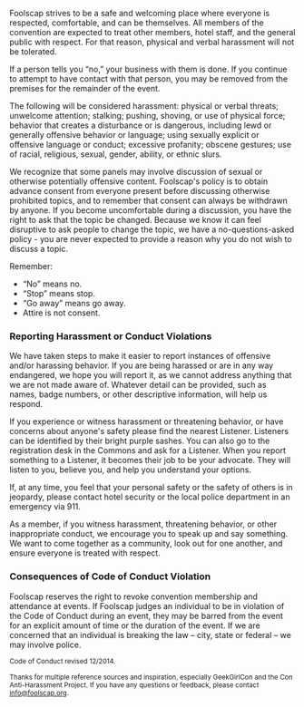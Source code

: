 Foolscap strives to be a safe and welcoming place where everyone is respected, comfortable, and can be themselves. All members of the convention are expected to treat other members, hotel staff, and the general public with respect. For that reason, physical and verbal harassment will not be tolerated.

If a person tells you “no,” your business with them is done. If you continue to attempt to have contact with that person, you may be removed from the premises for the remainder of the event.

The following will be considered harassment: physical or verbal threats; unwelcome attention; stalking; pushing, shoving, or use of physical force; behavior that creates a disturbance or is dangerous, including lewd or generally offensive behavior or language; using sexually explicit or offensive language or conduct; excessive profanity; obscene gestures; use of racial, religious, sexual, gender, ability, or ethnic slurs.

We recognize that some panels may involve discussion of sexual or otherwise potentially offensive content. Foolscap's policy is to obtain advance consent from everyone present before discussing otherwise prohibited topics, and to remember that consent can always be withdrawn by anyone. If you become uncomfortable during a discussion, you have the right to ask that the topic be changed. Because we know it can feel disruptive to ask people to change the topic, we have a no-questions-asked policy - you are never expected to provide a reason why you do not wish to discuss a topic.

Remember:  

* “No” means no.
* “Stop” means stop.
* “Go away” means go away.
* Attire is not consent.

### Reporting Harassment or Conduct Violations

We have taken steps to make it easier to report instances of offensive and/or harassing behavior. If you are being harassed or are in any way endangered, we hope you will report it, as we cannot address anything that we are not made aware of. Whatever detail can be provided, such as names, badge numbers, or other descriptive information, will help us respond.

If you experience or witness harassment or threatening behavior, or have concerns about anyone's safety please find the nearest Listener. Listeners can be identified by their bright purple sashes. You can also go to the registration desk in the Commons and ask for a Listener. When you report something to a Listener, it becomes their job to be your advocate. They will listen to you, believe you, and help you understand your options.

If, at any time, you feel that your personal safety or the safety of others is in jeopardy, please contact hotel security or the local police department in an emergency via 911.

As a member, if you witness harassment, threatening behavior, or other inappropriate conduct, we encourage you to speak up and say something. We want to come together as a community, look out for one another, and ensure everyone is treated with respect.

### Consequences of Code of Conduct Violation

Foolscap reserves the right to revoke convention membership and attendance at events. If Foolscap judges an individual to be in violation of the Code of Conduct during an event, they may be barred from the event for an explicit amount of time or the duration of the event. If we are concerned that an individual is breaking the law – city, state or federal – we may involve police.


<small>Code of Conduct revised 12/2014. 

Thanks for multiple reference sources and inspiration, especially GeekGirlCon and the Con Anti-Harassment Project. If you have any questions or feedback, please contact [info@foolscap.org](mailto:info@foolscap.org).</small>